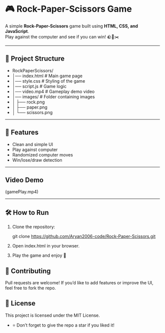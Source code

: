 # 🎮 Rock-Paper-Scissors Game

A simple **Rock-Paper-Scissors** game built using **HTML, CSS, and JavaScript**.  
Play against the computer and see if you can win! 🪨📄✂️  

---

## 📂 Project Structure
- RockPaperScissors/
- │── index.html # Main game page
- │── style.css # Styling of the game
- │── script.js # Game logic
- │── video.mp4 # Gameplay demo video
- │── images/ # Folder containing images
- │ ├── rock.png
- │ ├── paper.png
- │ └── scissors.png


---

## 🚀 Features
- Clean and simple UI  
- Play against computer  
- Randomized computer moves  
- Win/lose/draw detection  

---

## Video Demo
(gamePlay.mp4)  

---

## 🛠️ How to Run
1. Clone the repository:
  
   git clone https://github.com/Aryan2006-code/Rock-Paper-Scissors.git

2. Open index.html in your browser.
3. Play the game and enjoy 🎉

## 🤝 Contributing
Pull requests are welcome! If you’d like to add features or improve the UI, feel free to fork the repo.

## 📜 License
This project is licensed under the MIT License.

- ⭐ Don’t forget to give the repo a star if you liked it!   
